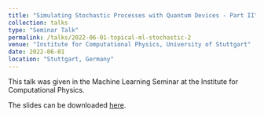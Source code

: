 ```yaml
---
title: "Simulating Stochastic Processes with Quantum Devices - Part II"
collection: talks
type: "Seminar Talk"
permalink: /talks/2022-06-01-topical-ml-stochastic-2
venue: "Institute for Computational Physics, University of Stuttgart"
date: 2022-06-01
location: "Stuttgart, Germany"
---
```


This talk was given in the Machine Learning Seminar at the Institute for Computational Physics.

The slides can be downloaded [here](https://daniel-fink-de.github.io/files/2022-06-01-topical-ml-stochastic-2.pdf).
